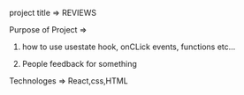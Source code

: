 project title => REVIEWS

Purpose of Project => 

1. how to use usestate hook, onCLick events, functions etc...

2. People feedback for something


Technologes => React,css,HTML


